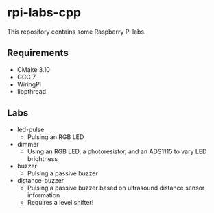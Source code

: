 # rpi-labs-cpp

This repository contains some Raspberry Pi labs.

## Requirements

 - CMake 3.10
 - GCC 7
 - WiringPi
 - libpthread

## Labs

 - led-pulse
   - Pulsing an RGB LED
 - dimmer
   - Using an RGB LED, a photoresistor, and an ADS1115 to vary LED brightness
 - buzzer
   - Pulsing a passive buzzer
 - distance-buzzer
   - Pulsing a passive buzzer based on ultrasound distance sensor information
   - Requires a level shifter!
